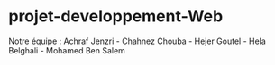 # projet-developpement-Web
Notre équipe : Achraf Jenzri - Chahnez Chouba - Hejer Goutel - Hela Belghali - Mohamed Ben Salem
